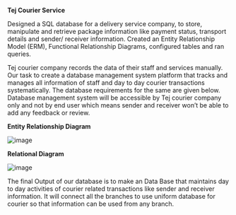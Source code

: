 **Tej Courier Service**


Designed a SQL database for a delivery service company, to store, manipulate and retrieve package information like payment status,
transport details and sender/ receiver information. Created an Entity Relationship Model (ERM), Functional Relationship Diagrams, 
configured tables and ran queries.

Tej courier company records the data of their staff and services manually. Our task to create a  database management system platform that tracks and manages 
all information of staff and day to day courier transactions systematically. The database requirements for the same are given below.  Database management 
system will be accessible by Tej courier company only and not by end user which means sender and receiver won’t be able to add any feedback or review. 

**Entity Relationship Diagram**


![image](https://user-images.githubusercontent.com/42567661/151772068-8550709c-c2a3-4406-8fcb-b7b9d350c7a4.png)


**Relational Diagram** 


![image](https://user-images.githubusercontent.com/42567661/151772174-895b0616-93a1-44a8-8c5d-88f5a7bcbc57.png)


The final Output of our database  is to make an Data Base that maintains day to day activities of courier related transactions like sender and receiver information.
It will connect all the branches to use uniform database for courier so that information can be used from any branch.





